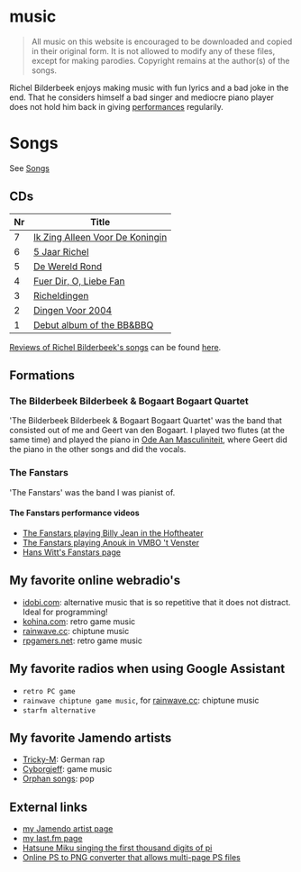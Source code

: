 # music

> All music on this website is encouraged 
> to be downloaded and copied in their original form.
> It is not allowed to modify any of these files, except
> for making parodies. 
> Copyright remains at the author(s) of the songs.

Richel Bilderbeek enjoys making music with fun lyrics 
and a bad joke in the end. That he considers himself 
a bad singer and mediocre piano player does not hold him back
in giving [performances](https://github.com/richelbilderbeek/performances) 
regularily.

# Songs

See [Songs](songs/README.md)

## CDs

Nr |Title
---|-------------------------------------------------------------------------------------------------
7  |[Ik Zing Alleen Voor De Koningin](https://github.com/richelbilderbeek/IkZingAlleenVoorDeKoningin)
6  |[5 Jaar Richel](https://github.com/richelbilderbeek/VijfJaarRichel)
5  |[De Wereld Rond](https://github.com/richelbilderbeek/DeWereldRond)
4  |[Fuer Dir, O, Liebe Fan](https://github.com/richelbilderbeek/FuerDirOLiebeFan)
3  |[Richeldingen](https://github.com/richelbilderbeek/Richeldingen)
2  |[Dingen Voor 2004](https://github.com/richelbilderbeek/DingenVoor2004)
1  |[Debut album of the BB&BBQ](https://github.com/richelbilderbeek/Quartet)

[Reviews of Richel Bilderbeek's songs](https://github.com/richelbilderbeek/RichelBilderbeekReviews)
can be found [here](https://github.com/richelbilderbeek/RichelBilderbeekReviews).

## Formations

### The Bilderbeek Bilderbeek & Bogaart Bogaart Quartet

'The Bilderbeek Bilderbeek & Bogaart Bogaart Quartet' was the band 
that consisted out of me and Geert van den Bogaart. I played 
two flutes (at the same time) and played the piano 
in [Ode Aan Masculiniteit](songs/03_ode_aan_masculiniteit.md), where
Geert did the piano in the other songs and did the vocals.

### The Fanstars

'The Fanstars' was the band I was pianist of.

#### The Fanstars performance videos

 * [The Fanstars playing Billy Jean in the Hoftheater](http://www.youtube.com/watch?v=EgAmhJSabLo)
 * [The Fanstars playing Anouk in VMBO 't Venster](http://www.youtube.com/watch?v=4idyFARjbeQ)
 * [Hans Witt's Fanstars page](http://home.kpn.nl/hanswitt/fanstars/index.htm)

## My favorite online webradio's

 * [idobi.com](http://idobi.com): alternative music that is so repetitive that it does not distract. Ideal for programming!
 * [kohina.com](http://www.kohina.com/): retro game music
 * [rainwave.cc](https://rainwave.cc/chiptune): chiptune music
 * [rpgamers.net](http://www.rpgamers.net/radio): retro game music

## My favorite radios when using Google Assistant

 * `retro PC game`
 * `rainwave chiptune game music`, for [rainwave.cc](https://rainwave.cc/chiptune): chiptune music
 * `starfm alternative`

## My favorite Jamendo artists

 * [Tricky-M](http://www.trickym.de.tl): German rap
 * [Cyborgjeff](http://www.studio-quena.be/cyborgjeff/blog): game music
 * [Orphan songs](http://www.orphansongs.com): pop

## External links

 * [my Jamendo artist page](https://www.jamendo.com/artist/367809/richel-bilderbeek)
 * [my last.fm page](http://www.last.fm/music/Richel+Bilderbeek)
 * [Hatsune Miku singing the first thousand digits of pi](https://www.youtube.com/watch?v=TRR0H5NNfKs)
 * [Online PS to PNG converter that allows multi-page PS files](https://www.imageconvert.org/ps-to-png)
